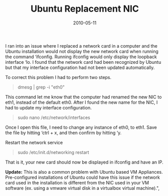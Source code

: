 ﻿---
layout: post
title: Ubuntu Replacement NIC
date: 2010-05-11
categories: None
---

I ran into an issue where I replaced a network card in a computer and the Ubuntu installation would not display the new network card when running the command &#8216;ifconfig. Running ifconfig would only display the loopback interface &#8216;lo. I found that the network card had been recognized by Ubuntu but that my interface configuration had not been updated automatically.  

To correct this problem I had to perform two steps.  
  <blockquote>dmesg | grep -i "eth0"</blockquote>  
This command let me know that the computer had renamed the new NIC to eth1, instead of the default eth0. After I found the new name for the NIC, I had to update my interface configuration.  
<blockquote>sudo nano /etc/network/interfaces</blockquote>  
Once I open this file, I need to change any instance of eth0, to eth1. Save the file by hitting &#8216;ctrl + x, and then confirm by hitting &#8216;y.  

Restart the network service  
<blockquote>sudo /etc/init.d/networking restart</blockquote>  
That is it, your new card should now be displayed in ifconfig and have an IP.  

**Update:** This is also a common problem with Ubuntu based VM Appliances. Pre-configured installations of Ubuntu could have this issue if the network card used in the installation is different from the NIC used in your VM software (ex. using a vmware virtual disk in a virtualbox virtual machine).",
